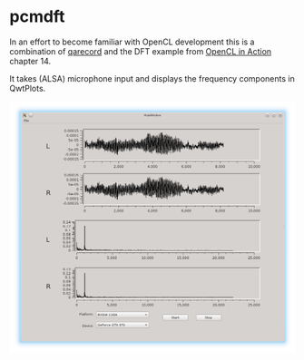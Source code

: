 # pcmdft
In an effort to become familiar with OpenCL development this is a combination of [qarecord](http://alsamodular.sourceforge.net/) and the 
DFT example from [OpenCL in Action](http://www.manning.com/scarpino2/) chapter 14.  

It takes (ALSA) microphone input and displays the frequency components in QwtPlots.

![pcmdft](snapshot6.png)

